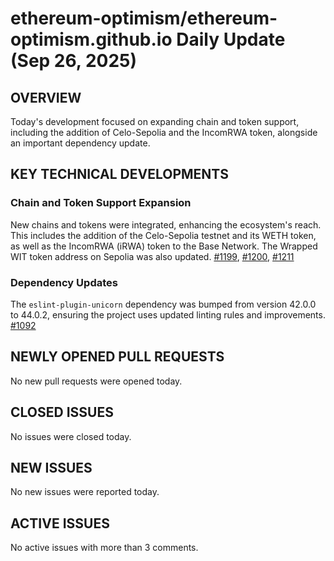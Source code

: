 # ethereum-optimism/ethereum-optimism.github.io Daily Update (Sep 26, 2025)
## OVERVIEW 
Today's development focused on expanding chain and token support, including the addition of Celo-Sepolia and the IncomRWA token, alongside an important dependency update.

## KEY TECHNICAL DEVELOPMENTS

### Chain and Token Support Expansion
New chains and tokens were integrated, enhancing the ecosystem's reach. This includes the addition of the Celo-Sepolia testnet and its WETH token, as well as the IncomRWA (iRWA) token to the Base Network. The Wrapped WIT token address on Sepolia was also updated.
[#1199](https://github.com/ethereum-optimism/ethereum-optimism.github.io/pull/1199), [#1200](https://github.com/ethereum-optimism/ethereum-optimism.github.io/pull/1200), [#1211](https://github.com/ethereum-optimism/ethereum-optimism.github.io/pull/1211)

### Dependency Updates
The `eslint-plugin-unicorn` dependency was bumped from version 42.0.0 to 44.0.2, ensuring the project uses updated linting rules and improvements.
[#1092](https://github.com/ethereum-optimism/ethereum-optimism.github.io/pull/1092)

## NEWLY OPENED PULL REQUESTS
No new pull requests were opened today.

## CLOSED ISSUES
No issues were closed today.

## NEW ISSUES
No new issues were reported today.

## ACTIVE ISSUES
No active issues with more than 3 comments.